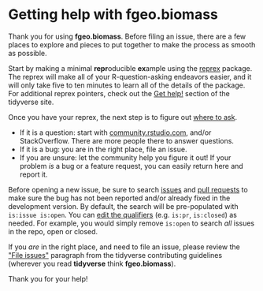 # Getting help with fgeo.biomass

Thank you for using __fgeo.biomass__. Before filing an issue, there are a few places to explore and pieces to put together to make the process as smooth as possible.

Start by making a minimal **repr**oducible **ex**ample using the [reprex](http://reprex.tidyverse.org/) package. The reprex will make all of your R-question-asking endeavors easier, and it will only take five to ten minutes to learn all of the details of the package. For
additional reprex pointers, check out the [Get help!](https://www.tidyverse.org/help/) section of the tidyverse site.

Once you have your reprex, the next step is to figure out [where to ask](https://www.tidyverse.org/help/#where-to-ask).

* If it is a question: start with
    [community.rstudio.com](https://community.rstudio.com/), and/or StackOverflow. There are more people there to answer questions.
* If it is a bug: you are in the right place, file an issue.
* If you are unsure: let the community help you figure it out! If your problem _is_ a bug or a feature request, you can easily return here and report it. 

Before opening a new issue, be sure to search [issues](https://github.com/forestgeo/fgeo.biomass/issues) and [pull requests](https://github.com/forestgeo/fgeo.biomass/pulls) to make sure the bug has not been reported and/or already fixed in the development version. By default, the search will be pre-populated with `is:issue is:open`. You can [edit the qualifiers](https://help.github.com/articles/searching-issues-and-pull-requests/) (e.g. `is:pr`, `is:closed`) as needed. For example, you would simply remove `is:open` to search _all_ issues in the repo, open or closed.

If you _are_ in the right place, and need to file an issue, please review the ["File issues"](https://www.tidyverse.org/contribute/#issues) paragraph from the tidyverse contributing guidelines (wherever you read __tidyverse__ think __fgeo.biomass__).

Thank you for your help!
